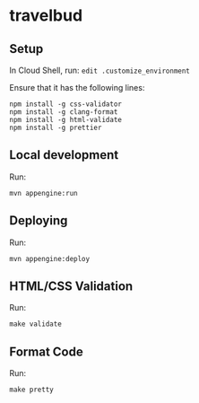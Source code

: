 # travelbud

## Setup
In Cloud Shell, run:
`edit .customize_environment`

Ensure that it has the following lines:
```shell
npm install -g css-validator
npm install -g clang-format
npm install -g html-validate
npm install -g prettier
```

## Local development
Run:
```shell
mvn appengine:run
```

## Deploying
Run:
```shell
mvn appengine:deploy
```

## HTML/CSS Validation
Run:
```shell
make validate
```

## Format Code
Run:
```shell
make pretty
```